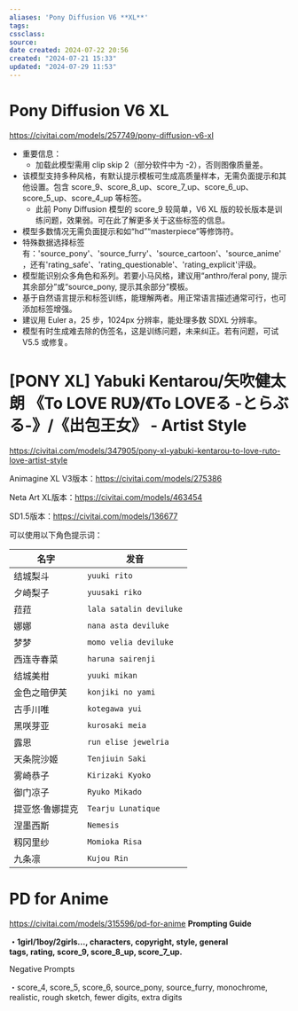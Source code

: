 ```yaml
---
aliases: 'Pony Diffusion V6 **XL**'
tags: 
cssclass:
source:
date created: 2024-07-22 20:56
created: "2024-07-21 15:33"
updated: "2024-07-29 11:53"
---
```


# Pony Diffusion V6 **XL**

<https://civitai.com/models/257749/pony-diffusion-v6-xl>

- 重要信息：
  - 加载此模型需用 clip skip 2（部分软件中为 -2），否则图像质量差。
- 该模型支持多种风格，有默认提示模板可生成高质量样本，无需负面提示和其他设置。包含 score_9、score_8_up、score_7_up、score_6_up、score_5_up、score_4_up 等标签。
  - 此前 Pony Diffusion 模型的 score_9 较简单，V6 XL 版的较长版本是训练问题，效果弱。可在此了解更多关于这些标签的信息。
- 模型多数情况无需负面提示和如“hd”“masterpiece”等修饰符。
- 特殊数据选择标签有：'source_pony'、'source_furry'、'source_cartoon'、'source_anime'，还有'rating_safe'、'rating_questionable'、'rating_explicit'评级。
- 模型能识别众多角色和系列。若要小马风格，建议用“anthro/feral pony, 提示其余部分”或“source_pony, 提示其余部分”模板。
- 基于自然语言提示和标签训练，能理解两者。用正常语言描述通常可行，也可添加标签增强。
- 建议用 Euler a，25 步，1024px 分辨率，能处理多数 SDXL 分辨率。
- 模型有时生成难去除的伪签名，这是训练问题，未来纠正。若有问题，可试 V5.5 或修复。

# [PONY XL] Yabuki Kentarou/矢吹健太朗 《To LOVE RU》/《To LOVEる -とらぶる-》/《出包王女》 - Artist Style

<https://civitai.com/models/347905/pony-xl-yabuki-kentarou-to-love-ruto-love-artist-style>

Animagine XL V3版本：<https://civitai.com/models/275386>

Neta Art XL版本：<https://civitai.com/models/463454>

SD1.5版本：<https://civitai.com/models/136677>

可以使用以下角色提示词：

| 名字       | 发音                      |
| -------- | ----------------------- |
| 结城梨斗     | `yuuki rito`            |
| 夕崎梨子     | `yuusaki riko`          |
| 菈菈       | `lala satalin deviluke` |
| 娜娜       | `nana asta deviluke`    |
| 梦梦       | `momo velia deviluke`   |
| 西连寺春菜    | `haruna sairenji`       |
| 结城美柑     | `yuuki mikan`           |
| 金色之暗伊芙   | `konjiki no yami`       |
| 古手川唯     | `kotegawa yui`          |
| 黑咲芽亚     | `kurosaki meia`         |
| 露恩       | `run elise jewelria`    |
| 天条院沙姬    | `Tenjiuin Saki`         |
| 雾崎恭子     | `Kirizaki Kyoko`        |
| 御门凉子     | `Ryuko Mikado`          |
| 提亚悠·鲁娜提克 | `Tearju Lunatique`      |
| 涅墨西斯     | `Nemesis`               |
| 籾冈里纱     | `Momioka Risa`          |
| 九条凛      | `Kujou Rin`             |

# PD for Anime

<https://civitai.com/models/315596/pd-for-anime>
**Prompting Guide**

**・1girl/1boy/2girls..., characters, copyright, style, general tags, rating, score_9, score_8_up, score_7_up.**

Negative Prompts

・score_4, score_5, score_6, source_pony, source_furry, monochrome, realistic, rough sketch, fewer digits, extra digits
